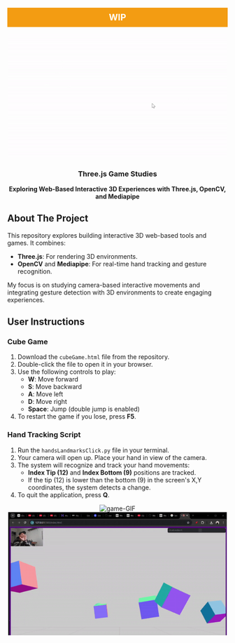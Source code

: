 <a id="readme-top"></a>

<!-- PROJECT LOGO -->
<div align="center" style="background-color: #f39c12; color: white; padding: 10px; font-size: 20px; font-weight: bold;">
  WIP
</div>
<br />

<!-- GIF Section -->
<div align="center">
  <img src="./data/gametest.gif" alt="game-GIF" width="500">
</div>

<div align="center">
  <h3 align="center">Three.js Game Studies</h3>
  <p align="center" style="font-weight: bold;">
    Exploring Web-Based Interactive 3D Experiences with Three.js, OpenCV, and Mediapipe
  </p>
</div>

## About The Project

This repository explores building interactive 3D web-based tools and games. It combines:

- **Three.js**: For rendering 3D environments.
- **OpenCV** and **Mediapipe**: For real-time hand tracking and gesture recognition.

My focus is on studying camera-based interactive movements and integrating gesture detection with 3D environments to create engaging experiences.

## User Instructions

### Cube Game
1. Download the `cubeGame.html` file from the repository.
2. Double-click the file to open it in your browser.
3. Use the following controls to play:
   - **W**: Move forward
   - **S**: Move backward
   - **A**: Move left
   - **D**: Move right
   - **Space**: Jump (double jump is enabled)
4. To restart the game if you lose, press **F5**.

### Hand Tracking Script
1. Run the `handsLandmarksClick.py` file in your terminal.
2. Your camera will open up. Place your hand in view of the camera.
3. The system will recognize and track your hand movements:
   - **Index Tip (12)** and **Index Bottom (9)** positions are tracked.
   - If the tip (12) is lower than the bottom (9) in the screen's X,Y coordinates, the system detects a change.
4. To quit the application, press **Q**.

<!-- GIF Section -->
<div align="center">
  <img src="./data/openclose.gif" alt="game-GIF" width="500">
</div>
<!-- GIF Section -->
<div align="center">
  <img src="./data/movedrag.gif" alt="game-GIF" width="500">
</div>
